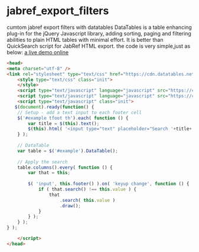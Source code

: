 # jabref_export_filters
cumtom jabref export filters with datatables
DataTables is a table enhancing plug-in for the jQuery Javascript library, adding sorting, paging and filtering abilities to plain HTML tables with minimal effort. 
It is better than QuickSearch script for JabRef HTML export.
the code is very simple,just as below:
[a live demo online](https://yakeworld.github.io/jabref_export_filters/datatables/datatables.html)
```html
<head>
<meta charset="utf-8" />
<link rel="stylesheet" type="text/css" href="https://cdn.datatables.net/1.10.19/css/jquery.dataTables.min.css">
    <style type="text/css" class="init">
    </style>
    <script type="text/javascript" language="javascript" src="https://code.jquery.com/jquery-3.3.1.js"></script>
    <script type="text/javascript" language="javascript" src="https://cdn.datatables.net/1.10.19/js/jquery.dataTables.min.js"></script>
    <script type="text/javascript" class="init">
   $(document).ready(function() {
    // Setup - add a text input to each footer cell
    $('#example tfoot th').each( function () {
        var title = $(this).text();
        $(this).html( '<input type="text" placeholder="Search '+title+'" />' );
    } );
 
    // DataTable
    var table = $('#example').DataTable();
 
    // Apply the search
    table.columns().every( function () {
        var that = this;
 
        $( 'input', this.footer() ).on( 'keyup change', function () {
            if ( that.search() !== this.value ) {
                that
                    .search( this.value )
                    .draw();
            }
        } );
    } );
} );

    </script>
</head>
```

